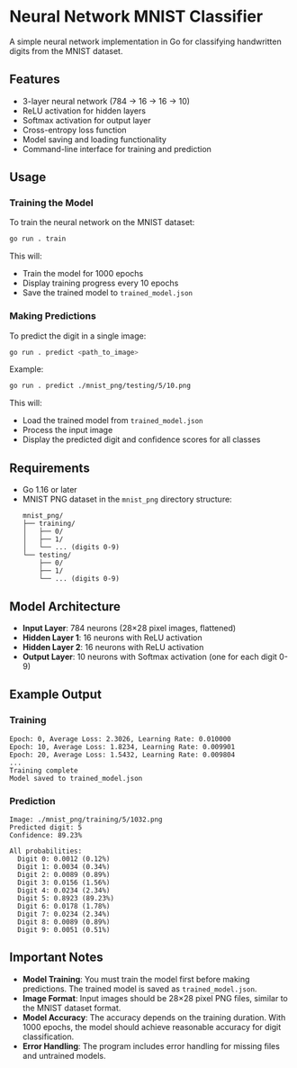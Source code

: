 # Neural Network MNIST Classifier

A simple neural network implementation in Go for classifying handwritten digits from the MNIST dataset.

## Features

- 3-layer neural network (784 → 16 → 16 → 10)
- ReLU activation for hidden layers
- Softmax activation for output layer
- Cross-entropy loss function
- Model saving and loading functionality
- Command-line interface for training and prediction

## Usage

### Training the Model

To train the neural network on the MNIST dataset:

```bash
go run . train
```

This will:
- Train the model for 1000 epochs
- Display training progress every 10 epochs
- Save the trained model to `trained_model.json`

### Making Predictions

To predict the digit in a single image:

```bash
go run . predict <path_to_image>
```

Example:
```bash
go run . predict ./mnist_png/testing/5/10.png
```

This will:
- Load the trained model from `trained_model.json`
- Process the input image
- Display the predicted digit and confidence scores for all classes

## Requirements

- Go 1.16 or later
- MNIST PNG dataset in the `mnist_png` directory structure:
  ```
  mnist_png/
  ├── training/
  │   ├── 0/
  │   ├── 1/
  │   └── ... (digits 0-9)
  └── testing/
      ├── 0/
      ├── 1/
      └── ... (digits 0-9)
  ```

## Model Architecture

- **Input Layer**: 784 neurons (28×28 pixel images, flattened)
- **Hidden Layer 1**: 16 neurons with ReLU activation
- **Hidden Layer 2**: 16 neurons with ReLU activation  
- **Output Layer**: 10 neurons with Softmax activation (one for each digit 0-9)

## Example Output

### Training
```
Epoch: 0, Average Loss: 2.3026, Learning Rate: 0.010000
Epoch: 10, Average Loss: 1.8234, Learning Rate: 0.009901
Epoch: 20, Average Loss: 1.5432, Learning Rate: 0.009804
...
Training complete
Model saved to trained_model.json
```

### Prediction
```
Image: ./mnist_png/training/5/1032.png
Predicted digit: 5
Confidence: 89.23%

All probabilities:
  Digit 0: 0.0012 (0.12%)
  Digit 1: 0.0034 (0.34%)
  Digit 2: 0.0089 (0.89%)
  Digit 3: 0.0156 (1.56%)
  Digit 4: 0.0234 (2.34%)
  Digit 5: 0.8923 (89.23%)
  Digit 6: 0.0178 (1.78%)
  Digit 7: 0.0234 (2.34%)
  Digit 8: 0.0089 (0.89%)
  Digit 9: 0.0051 (0.51%)
```

## Important Notes

- **Model Training**: You must train the model first before making predictions. The trained model is saved as `trained_model.json`.
- **Image Format**: Input images should be 28×28 pixel PNG files, similar to the MNIST dataset format.
- **Model Accuracy**: The accuracy depends on the training duration. With 1000 epochs, the model should achieve reasonable accuracy for digit classification.
- **Error Handling**: The program includes error handling for missing files and untrained models.
